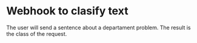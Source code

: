 # Webhook to clasify text

The user will send a sentence about a departament  problem. The result is the class of the request.

